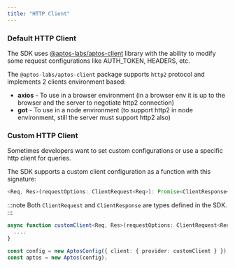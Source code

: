 ```yaml
---
title: "HTTP Client"
---
```


### Default HTTP Client

The SDK uses [@aptos-labs/aptos-client](https://www.npmjs.com/package/@aptos-labs/aptos-client) library with the ability to modify some request configurations like AUTH_TOKEN, HEADERS, etc.

The `@aptos-labs/aptos-client` package supports `http2` protocol and implements 2 clients environment based:

- **axios** - To use in a browser environment (in a browser env it is up to the browser and the server to negotiate http2 connection)
- **got** - To use in a node environment (to support http2 in node environment, still the server must support http2 also)

### Custom HTTP Client

Sometimes developers want to set custom configurations or use a specific http client for queries.

The SDK supports a custom client configuration as a function with this signature:

```ts
<Req, Res>(requestOptions: ClientRequest<Req>): Promise<ClientResponse<Res>>
```

:::note
Both `ClientRequest` and `ClientResponse` are types defined in the SDK.
:::

```ts
async function customClient<Req, Res>(requestOptions: ClientRequest<Req>): Promise<ClientResponse<Res>> {
  ....
}

const config = new AptosConfig({ client: { provider: customClient } });
const aptos = new Aptos(config);
```
